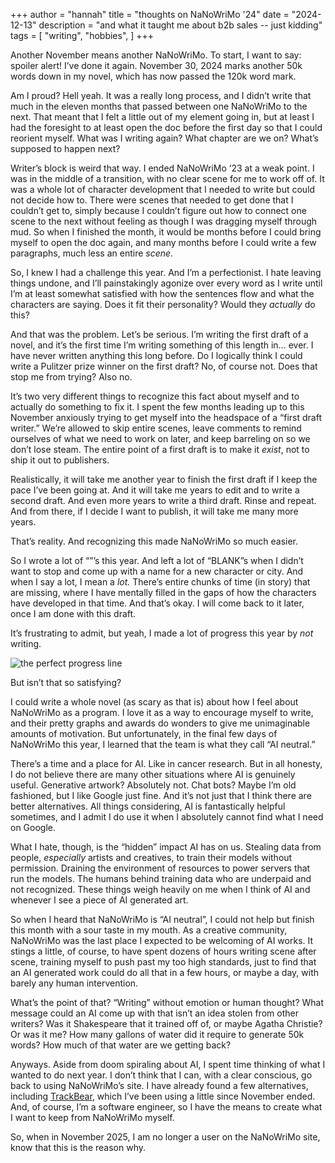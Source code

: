 +++
author = "hannah"
title = "thoughts on NaNoWriMo '24"
date = "2024-12-13"
description = "and what it taught me about b2b sales -- just kidding"
tags = [
    "writing",
    "hobbies",
]
+++

Another November means another NaNoWriMo. To start, I want to say: spoiler alert! I’ve done it again. November 30, 2024 marks another 50k words down in my novel, which has now passed the 120k word mark.

Am I proud? Hell yeah. It was a really long process, and I didn’t write that much in the eleven months that passed between one NaNoWriMo to the next. That meant that I felt a little out of my element going in, but at least I had the foresight to at least open the doc before the first day so that I could reorient myself. What was I writing again? What chapter are we on? What’s supposed to happen next?

Writer’s block is weird that way. I ended NaNoWriMo ‘23 at a weak point. I was in the middle of a transition, with no clear scene for me to work off of. It was a whole lot of character development that I needed to write but could not decide how to. There were scenes that needed to get done that I couldn’t get to, simply because I couldn’t figure out how to connect one scene to the next without feeling as though I was dragging myself through mud. So when I finished the month, it would be months before I could bring myself to open the doc again, and many months before I could write a few paragraphs, much less an entire *scene*.

So, I knew I had a challenge this year. And I’m a perfectionist. I hate leaving things undone, and I’ll painstakingly agonize over every word as I write until I’m at least somewhat satisfied with how the sentences flow and what the characters are saying. Does it fit their personality? Would they *actually* do this?

And that was the problem. Let’s be serious. I’m writing the first draft of a novel, and it’s the first time I’m writing something of this length in… ever. I have never written anything this long before. Do I logically think I could write a Pulitzer prize winner on the first draft? No, of course not. Does that stop me from trying? Also no.

It’s two very different things to recognize this fact about myself and to actually do something to fix it. I spent the few months leading up to this November anxiously trying to get myself into the headspace of a “first draft writer.” We’re allowed to skip entire scenes, leave comments to remind ourselves of what we need to work on later, and keep barreling on so we don’t lose steam. The entire point of a first draft is to make it *exist*, not to ship it out to publishers.

Realistically, it will take me another year to finish the first draft if I keep the pace I’ve been going at. And it will take me years to edit and to write a second draft. And even more years to write a third draft. Rinse and repeat. And from there, if I decide I want to publish, it will take me many more years.

That’s reality. And recognizing this made NaNoWriMo so much easier.

So I wrote a lot of “<transition>”’s this year. And left a lot of “BLANK”s when I didn’t want to stop and come up with a name for a new character or city. And when I say a lot, I mean a *lot.* There’s entire chunks of time (in story) that are missing, where I have mentally filled in the gaps of how the characters have developed in that time. And that’s okay. I will come back to it later, once I am done with this draft.

It’s frustrating to admit, but yeah, I made a lot of progress this year by *not* writing.

![the perfect progress line](/images/nnwm24.png)

But isn’t that so satisfying?

I could write a whole novel (as scary as that is) about how I feel about NaNoWriMo as a program. I love it as a way to encourage myself to write, and their pretty graphs and awards do wonders to give me unimaginable amounts of motivation. But unfortunately, in the final few days of NaNoWriMo this year, I learned that the team is what they call “AI neutral.”

There’s a time and a place for AI. Like in cancer research. But in all honesty, I do not believe there are many other situations where AI is genuinely useful. Generative artwork? Absolutely not. Chat bots? Maybe I’m old fashioned, but I like Google just fine. And it’s not just that I think there are better alternatives. All things considering, AI is fantastically helpful sometimes, and I admit I do use it when I absolutely cannot find what I need on Google.

What I hate, though, is the “hidden” impact AI has on us. Stealing data from people, *especially* artists and creatives, to train their models without permission. Draining the environment of resources to power servers that run the models. The humans behind training data who are underpaid and not recognized. These things weigh heavily on me when I think of AI and whenever I see a piece of AI generated art.

So when I heard that NaNoWriMo is “AI neutral”, I could not help but finish this month with a sour taste in my mouth. As a creative community, NaNoWriMo was the last place I expected to be welcoming of AI works. It stings a little, of course, to have spent dozens of hours writing scene after scene, training myself to push past my too high standards, just to find that an AI generated work could do all that in a few hours, or maybe a day, with barely any human intervention.

What’s the point of that? “Writing” without emotion or human thought? What message could an AI come up with that isn’t an idea stolen from other writers? Was it Shakespeare that it trained off of, or maybe Agatha Christie? Or was it me? How many gallons of water did it require to generate 50k words? How much of that water are we getting back?

Anyways. Aside from doom spiraling about AI, I spent time thinking of what I wanted to do next year. I don’t think that I can, with a clear conscious, go back to using NaNoWriMo’s site. I have already found a few alternatives, including [TrackBear](https://trackbear.app/), which I’ve been using a little since November ended. And, of course, I’m a software engineer, so I have the means to create what I want to keep from NaNoWriMo myself.

So, when in November 2025, I am no longer a user on the NaNoWriMo site, know that this is the reason why.